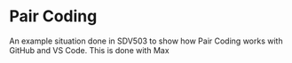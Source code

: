 # Pair Coding
An example situation done in SDV503 to show how Pair Coding works with GitHub and VS Code.
This is done with Max
